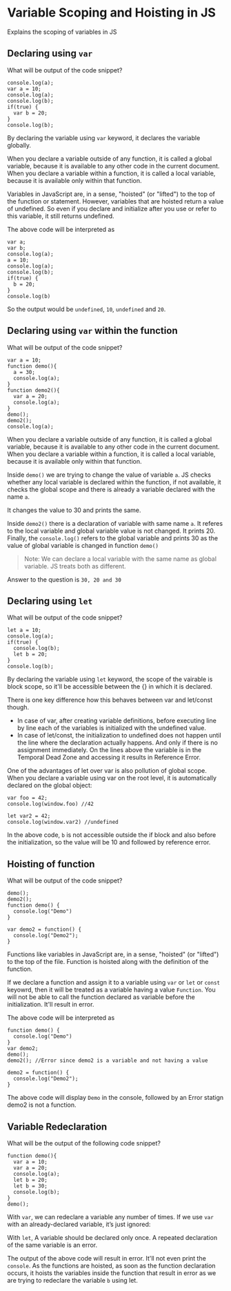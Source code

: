 # Variable Scoping and Hoisting in JS
Explains the scoping of variables in JS

## Declaring using `var`
What will be output of the code snippet?

```JS
console.log(a);
var a = 10;
console.log(a);
console.log(b);
if(true) {
  var b = 20;
}
console.log(b);
```

By declaring the variable using `var` keyword, it declares the variable globally.

When you declare a variable outside of any function, it is called a global variable, because it is available to any other code in the current document. When you declare a variable within a function, it is called a local variable, because it is available only within that function.

Variables in JavaScript are, in a sense, "hoisted" (or "lifted") to the top of the function or statement. However, variables that are hoisted return a value of undefined. So even if you declare and initialize after you use or refer to this variable, it still returns undefined.

The above code will be interpreted as 

```JS
var a;
var b;
console.log(a);
a = 10;
console.log(a);
console.log(b);
if(true) {
  b = 20;
}
console.log(b)
```

So the output would be `undefined`, `10`, `undefined` and `20`.

## Declaring using `var` within the function
What will be output of the code snippet?

```JS
var a = 10;
function demo(){
  a = 30;
  console.log(a);
}
function demo2(){
  var a = 20;
  console.log(a);
}
demo();
demo2();
console.log(a);
```

When you declare a variable outside of any function, it is called a global variable, because it is available to any other code in the current document. When you declare a variable within a function, it is called a local variable, because it is available only within that function.

Inside `demo()` we are trying to change the value of variable `a`. JS checks whether any local variable is declared within the function, if not available, it checks the global scope and there is already a variable declared with the name `a`.

It changes the value to 30 and prints the same.

Inside `demo2()` there is a declaration of variable with same name `a`. It referes to the local variable and global variable value is not changed. It prints 20. Finally, the `console.log()` refers to the global variable and prints 30 as the value of global variable is changed in function `demo()`

> Note: We can declare a local variable with the same name as global variable. JS treats both as different.

Answer to the question is `30, 20 and 30`

## Declaring using `let`
What will be output of the code snippet?

```JS
let a = 10;
console.log(a);
if(true) {
  console.log(b);
  let b = 20;
}
console.log(b);
```

By declaring the variable using `let` keyword, the scope of the vairable is block scope, so it'll be accessible between the {} in which it is declared.

There is one key difference how this behaves between var and let/const though.

* In case of var, after creating variable definitions, before executing line by line each of the variables is initialized with the undefined value.
* In case of let/const, the initialization to undefined does not happen until the line where the declaration actually happens. And only if there is no assignment immediately. On the lines above the variable is in the Temporal Dead Zone and accessing it results in Reference Error.

One of the advantages of let over var is also pollution of global scope. When you declare a variable using var on the root level, it is automatically declared on the global object:

```JS
var foo = 42;
console.log(window.foo) //42

let var2 = 42;
console.log(window.var2) //undefined
```

In the above code, `b` is not accessible outside the if block and also before the initialization, so the value will be 10 and followed by reference error. 


## Hoisting of function

What will be output of the code snippet?

```JS
demo();
demo2();
function demo() {
  console.log("Demo")
}

var demo2 = function() {
  console.log("Demo2");
}
```

Functions like variables in JavaScript are, in a sense, "hoisted" (or "lifted") to the top of the file. Function is hoisted along with the definition of the function.

If we declare a function and assign it to a variable using `var` or `let` or `const` keyowrd, then it will be treated as a variable having a value `Function`. You will not be able to call the function declared as variable before the initialization. It'll result in error.


The above code will be interpreted as 

```JS
function demo() {
  console.log("Demo")
}
var demo2;
demo();
demo2(); //Error since demo2 is a variable and not having a value

demo2 = function() {
  console.log("Demo2");
}
```

The above code will display `Demo` in the console, followed by an Error statign demo2 is not a function.

## Variable Redeclaration

What will be the output of the following code snippet?

```JS
function demo(){
  var a = 10;
  var a = 20;
  console.log(a);
  let b = 20;
  let b = 30;
  console.log(b);
}
demo();
```

With `var`, we can redeclare a variable any number of times. If we use `var` with an already-declared variable, it’s just ignored:

With `let`, A variable should be declared only once. A repeated declaration of the same variable is an error. 

The output of the above code will result in error. It'll not even print the `console`. As the functions are hoisted, as soon as the function declaration occurs, it hoists the variables inside the function that result in error as we are trying to redeclare the variable `b` using let.
